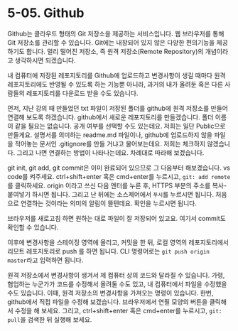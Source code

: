 # 5-05. Github

Github는 클라우드 형태의 Git 저장소을 제공하는 서비스입니다. 웹 브라우저를 통해 Git 저장소를 관리할 수 있습니다. Git에는 내장되어 있지 않은 다양한 편의기능을 제공하기도 합니다. 멀리 떨어진 저장소, 즉 원격 저장소(Remote Repository)의 개념이라고 생각하시면 되겠습니다.

내 컴퓨터에 저장된 레포지토리를 Github에 업로드하고 변경사항이 생길 때마다 원격 레포지토리에도 반영될 수 있도록 하는 기능뿐 아니라, 과거의 내가 올려둔 혹은 다른 사람들의 레포지토리를 다운로드 받을 수도 있습니다.

먼저, 지난 강의 때 만들었던 txt 파일이 저장된 폴더를 github에 원격 저장소를 만들어 연결해 보도록 하겠습니다. github에서 새로운 레포지토리를 만들겠습니다. 폴더 이름이 같을 필요는 없습니다. 공개 여부를 선택할 수도 있는데요. 저희는 일단 Public으로 만들게요. 설명서를 의미하는 readme.md 파일이나, github에 업로드하지 않을 파일을 적어놓는 문서인 .gitignore를 만들 거냐고 물어보는데요. 저희는 체크하지 않겠습니다. 그리고 나면 연결하는 방법이 나타나는데요. 차례대로 따라해 보겠습니다.

git init, git add, git commit은 이미 완료되어 있으므로 그 다음부터 해보겠습니다. vs code를 켜주세요. ctrl+shift+enter 혹은 cmd+enter를 누르시고, `git: add remote`를 클릭하세요. origin 이라고 쓰신 다음 엔터를 누른 후, HTTPS 부분의 주소를 복사-붙여넣기 하시면 됩니다. 그리고 난 뒤에는 소스제어에서 `푸시`를 누르시면 됩니다. 처음으로 연결하는 것이라는 의미의 알림이 뜰텐데요. 확인을 누르시면 됩니다.

브라우저를 새로고침 하면 원하는 대로 파일이 잘 저장되어 있고요. 여기서 commit도 확인할 수 있습니다.

이후에 변경사항을 스테이징 영역에 올리고, 커밋을 한 뒤, 로컬 영역의 레포지토리에서 리모트 레포지토리로 push 를 하면 됩니다. CLI 명령어로는 `git push origin master`라고 입력하면 됩니다.

원격 저장소에서 변경사항이 생겨서 제 컴퓨터 상의 코드와 달라질 수 있습니다. 가령, 협업하는 누군가가 코드를 수정해서 올려둘 수도 있고, 내 컴퓨터에서 파일을 수정했을 수도 있습니다. 이때, 원격 저장소의 변경사항을 가져오는 명령이 있습니다. 한번, github에서 직접 파일을 수정해 보겠습니다. 브라우저에서 연필 모양의 버튼을 클릭해서 수정을 해 보세요. 그리고, ctrl+shift+enter 혹은 cmd+enter를 누르시고, `git: pull`을 검색한 뒤 실행해 보세요.
